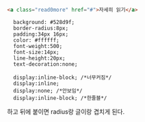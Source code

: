 ```html
<a class="read0more" href="#">자세히 읽기</a>
```
```css.read-more {
  background: #528d9f;
  border-radius:8px;
  padding:34px 16px;
  color: #ffffff;
  font-weight:500;
  font-size:14px;
  line-height:20px;
  text-decoration:none;
  
  display:inline-block; /*너무커짐*/
  display:inline;
  display:none; /*안보임*/
  display:inline-block; /*한줄블*/
```
하고 뒤에 붙이면 radius랑 글이랑 겹치게 된다.
